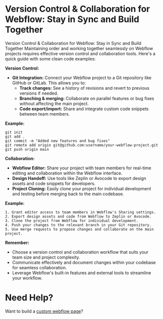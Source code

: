 # Version Control & Collaboration for Webflow: Stay in Sync and Build Together


Version Control & Collaboration for Webflow: Stay in Sync and Build Together
Maintaining order and working together seamlessly on Webflow projects requires effective version control and collaboration tools. Here's a quick guide with some clean code examples:

**Version Control:**

  - **Git Integration:** Connect your Webflow project to a Git repository like GitHub or GitLab. This allows you to:
    - **Track changes:** See a history of revisions and revert to previous versions if needed.
    - **Branching & merging:** Collaborate on parallel features or bug fixes without affecting the main project.
    - **Code export/import:** Share and integrate custom code snippets between team members.

    
**Example:**

```
git init
git add .
git commit -m "Added new features and bug fixes"
git remote add origin git@github.com:username/your-webflow-project.git
git push origin main
```

**Collaboration:**

  - **Webflow Editor:** Share your project with team members for real-time editing and collaboration within the Webflow interface.
  - **Design Handoff:** Use tools like Zeplin or Avocode to export design assets and code snippets for developers.
  - **Project Cloning:** Easily clone your project for individual development and testing before merging back to the main codebase.

**Example:**
```
1. Grant editor access to team members in Webflow's Sharing settings.
2. Export design assets and code from Webflow to Zeplin or Avocode.
3. Clone the project from Webflow for individual development.
4. Push your changes to the relevant branch in your Git repository.
5. Use merge requests to propose changes and collaborate on the main project.
```
**Remember:**

  - Choose a version control and collaboration workflow that suits your team size and project complexity.
  - Communicate effectively and document changes within your codebase for seamless collaboration.
  - Leverage Webflow's built-in features and external tools to streamline your workflow.


# Need Help?
Want to build a [custom webflow page](https://epyc.in/)?
